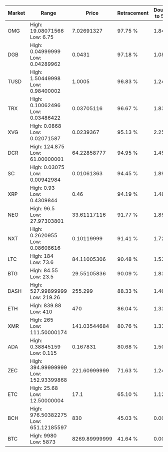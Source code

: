 | Market | Range | Price| Retracement | Doubles to 50% |
| --- | --- | --- | --- | --- |
| OMG | High: 19.08071566<br />Low: 6.75 | 7.02691327 | 97.75 % | 1.84 |
| DGB | High: 0.04999999<br />Low: 0.04289962 | 0.0431 | 97.18 % | 1.08 |
| TUSD | High: 1.50449998<br />Low: 0.98400002 | 1.0005 | 96.83 % | 1.24 |
| TRX | High: 0.10062496<br />Low: 0.03486422 | 0.03705116 | 96.67 % | 1.83 |
| XVG | High: 0.0868<br />Low: 0.02071587 | 0.0239367 | 95.13 % | 2.25 |
| DCR | High: 124.875<br />Low: 61.00000001 | 64.22858777 | 94.95 % | 1.45 |
| SC | High: 0.03075<br />Low: 0.00942984 | 0.01061363 | 94.45 % | 1.89 |
| XRP | High: 0.93<br />Low: 0.4309844 | 0.46 | 94.19 % | 1.48 |
| NEO | High: 96.5<br />Low: 27.97303801 | 33.61117116 | 91.77 % | 1.85 |
| NXT | High: 0.2620955<br />Low: 0.08608616 | 0.10119999 | 91.41 % | 1.72 |
| LTC | High: 184<br />Low: 73.6 | 84.11005306 | 90.48 % | 1.53 |
| BTG | High: 84.55<br />Low: 23.5 | 29.55105836 | 90.09 % | 1.83 |
| DASH | High: 527.99899999<br />Low: 219.26 | 255.299 | 88.33 % | 1.46 |
| ETH | High: 839.88<br />Low: 410 | 470 | 86.04 % | 1.33 |
| XMR | High: 265<br />Low: 111.50000174 | 141.03544684 | 80.76 % | 1.33 |
| ADA | High: 0.38845159<br />Low: 0.115 | 0.167831 | 80.68 % | 1.50 |
| ZEC | High: 394.99999999<br />Low: 152.93399868 | 221.60999999 | 71.63 % | 1.24 |
| ETC | High: 25.68<br />Low: 12.50000004 | 17.1 | 65.10 % | 1.12 |
| BCH | High: 976.50382275<br />Low: 651.12185597 | 830 | 45.03 % | 0.00 |
| BTC | High: 9980<br />Low: 5873 | 8269.89999999 | 41.64 % | 0.00 |
